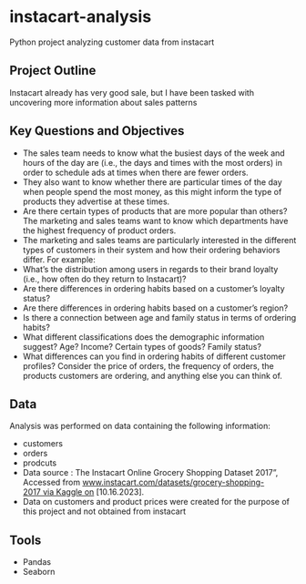 # instacart-analysis
Python project analyzing customer data from instacart
## Project Outline
Instacart already has very good sale, but I have been tasked with uncovering more information about sales patterns
## Key Questions and Objectives
- The sales team needs to know what the busiest days of the week and hours of the day are (i.e., the days and times with the most orders) in order to schedule ads at times when there are fewer orders.
- They also want to know whether there are particular times of the day when people spend the most money, as this might inform the type of products they advertise at these times.
- Are there certain types of products that are more popular than others? The marketing and sales teams want to know which departments have the highest frequency of product orders.
- The marketing and sales teams are particularly interested in the different types of customers in their system and how their ordering behaviors differ. For example:
- What’s the distribution among users in regards to their brand loyalty (i.e., how often do they return to Instacart)?
- Are there differences in ordering habits based on a customer’s loyalty status?
- Are there differences in ordering habits based on a customer’s region?
- Is there a connection between age and family status in terms of ordering
habits?
- What different classifications does the demographic information suggest?
Age? Income? Certain types of goods? Family status?
- What differences can you find in ordering habits of different customer
profiles? Consider the price of orders, the frequency of orders, the products customers are ordering, and anything else you can think of.
## Data
Analysis was performed on data containing the following information:
- customers
- orders
- prodcuts
- Data source : The Instacart Online Grocery Shopping Dataset 2017”, Accessed from www.instacart.com/datasets/grocery-shopping-2017 via Kaggle on [10.16.2023].
- Data on customers and product prices were created for the purpose of this project and not obtained from instacart
## Tools
- Pandas
- Seaborn
